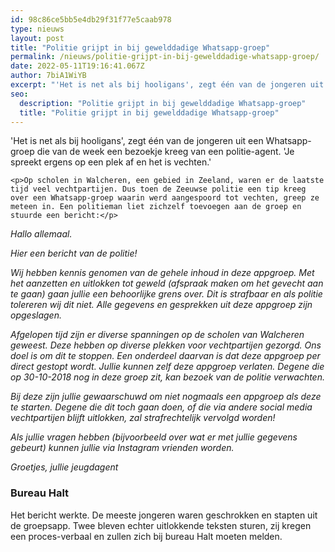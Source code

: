 ```yaml
---
id: 98c86ce5bb5e4db29f31f77e5caab978
type: nieuws
layout: post
title: "Politie grijpt in bij gewelddadige Whatsapp-groep"
permalink: /nieuws/politie-grijpt-in-bij-gewelddadige-whatsapp-groep/
date: 2022-05-11T19:16:41.067Z
author: 7biA1WiYB
excerpt: "'Het is net als bij hooligans', zegt één van de jongeren uit een Whatsapp-groep die van de week een bezoekje kreeg van een politie-agent. 'Je spreekt ergens op een plek af en het is vechten.'  "
seo:
  description: "Politie grijpt in bij gewelddadige Whatsapp-groep"
  title: "Politie grijpt in bij gewelddadige Whatsapp-groep"
---
```

'Het is net als bij hooligans', zegt één van de jongeren uit een Whatsapp-groep die van de week een bezoekje kreeg van een politie-agent. 'Je spreekt ergens op een plek af en het is vechten.'  

    <p>Op scholen in Walcheren, een gebied in Zeeland, waren er de laatste tijd veel vechtpartijen. Dus toen de Zeeuwse politie een tip kreeg over een Whatsapp-groep waarin werd aangespoord tot vechten, greep ze meteen in. Een politieman liet zichzelf toevoegen aan de groep en stuurde een bericht:</p>
<p><em>Hallo allemaal.</em></p>
<p><em>Hier een bericht van de politie!</em></p>
<p><em>Wij hebben kennis genomen van de gehele inhoud in deze appgroep. Met het aanzetten en uitlokken tot geweld (afspraak maken om het gevecht aan te gaan) gaan jullie een behoorlijke grens over. Dit is strafbaar en als politie tolereren wij dit niet. Alle gegevens en gesprekken uit deze appgroep zijn opgeslagen.</em></p>
<p><em>Afgelopen tijd zijn er diverse spanningen op de scholen van Walcheren geweest. Deze hebben op diverse plekken voor vechtpartijen gezorgd. Ons doel is om dit te stoppen. Een onderdeel daarvan is dat deze appgroep per direct gestopt wordt. Jullie kunnen zelf deze appgroep verlaten. Degene die op 30-10-2018 nog in deze groep zit, kan bezoek van de politie verwachten.</em></p>
<p><em>Bij deze zijn jullie gewaarschuwd om niet nogmaals een appgroep als deze te starten. Degene die dit toch gaan doen, of die via andere social media vechtpartijen blijft uitlokken, zal strafrechtelijk vervolgd worden!</em></p>
<p><em>Als jullie vragen hebben (bijvoorbeeld over wat er met jullie gegevens gebeurt) kunnen jullie via Instagram vrienden worden.</em></p>
<p><em>Groetjes, jullie jeugdagent</em></p>
<h3>Bureau Halt</h3>
<p>Het bericht werkte. De meeste jongeren waren geschrokken en stapten uit de groepsapp. Twee bleven echter uitlokkende teksten sturen, zij kregen een proces-verbaal en zullen zich bij bureau Halt moeten melden.</p>  

